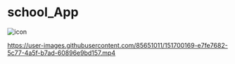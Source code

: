 # school_App
![icon](https://user-images.githubusercontent.com/85651011/151698770-41909919-2fa8-41a2-9e71-cee2663c7c48.png)


https://user-images.githubusercontent.com/85651011/151700169-e7fe7682-5c77-4a5f-b7ad-60896e9bd157.mp4

